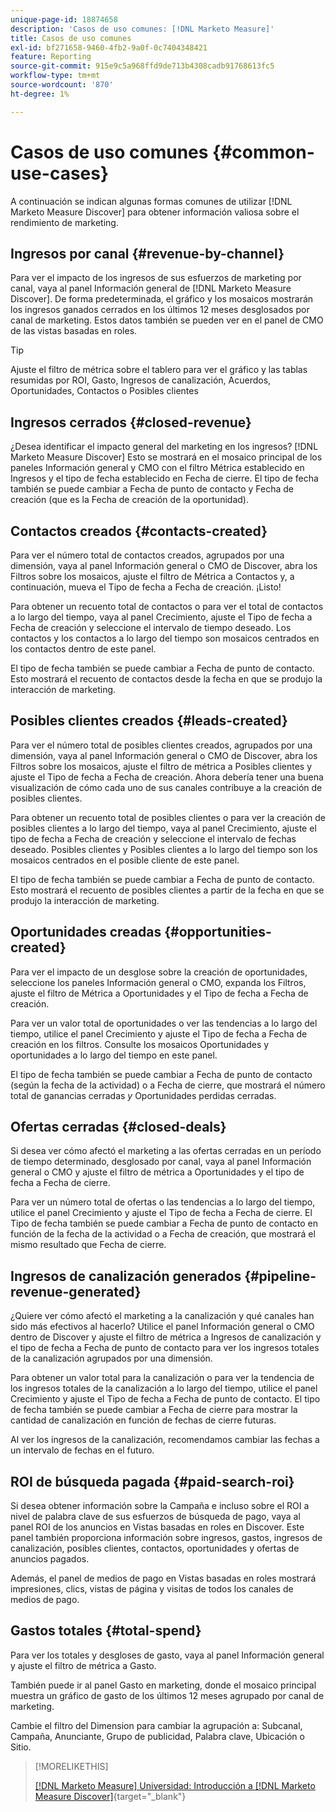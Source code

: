 ```yaml
---
unique-page-id: 18874658
description: 'Casos de uso comunes: [!DNL Marketo Measure]'
title: Casos de uso comunes
exl-id: bf271658-9460-4fb2-9a0f-0c7404348421
feature: Reporting
source-git-commit: 915e9c5a968ffd9de713b4308cadb91768613fc5
workflow-type: tm+mt
source-wordcount: '870'
ht-degree: 1%

---
```


# Casos de uso comunes {#common-use-cases}

A continuación se indican algunas formas comunes de utilizar [!DNL Marketo Measure Discover] para obtener información valiosa sobre el rendimiento de marketing.

## Ingresos por canal {#revenue-by-channel}

Para ver el impacto de los ingresos de sus esfuerzos de marketing por canal, vaya al panel Información general de [!DNL Marketo Measure Discover]. De forma predeterminada, el gráfico y los mosaicos mostrarán los ingresos ganados cerrados en los últimos 12 meses desglosados por canal de marketing. Estos datos también se pueden ver en el panel de CMO de las vistas basadas en roles.

>[!TIP]
>
>Ajuste el filtro de métrica sobre el tablero para ver el gráfico y las tablas resumidas por ROI, Gasto, Ingresos de canalización, Acuerdos, Oportunidades, Contactos o Posibles clientes

## Ingresos cerrados {#closed-revenue}

¿Desea identificar el impacto general del marketing en los ingresos? [!DNL Marketo Measure Discover] Esto se mostrará en el mosaico principal de los paneles Información general y CMO con el filtro Métrica establecido en Ingresos y el tipo de fecha establecido en Fecha de cierre. El tipo de fecha también se puede cambiar a Fecha de punto de contacto y Fecha de creación (que es la Fecha de creación de la oportunidad).

## Contactos creados {#contacts-created}

Para ver el número total de contactos creados, agrupados por una dimensión, vaya al panel Información general o CMO de Discover, abra los Filtros sobre los mosaicos, ajuste el filtro de Métrica a Contactos y, a continuación, mueva el Tipo de fecha a Fecha de creación. ¡Listo!

Para obtener un recuento total de contactos o para ver el total de contactos a lo largo del tiempo, vaya al panel Crecimiento, ajuste el Tipo de fecha a Fecha de creación y seleccione el intervalo de tiempo deseado. Los contactos y los contactos a lo largo del tiempo son mosaicos centrados en los contactos dentro de este panel.

El tipo de fecha también se puede cambiar a Fecha de punto de contacto. Esto mostrará el recuento de contactos desde la fecha en que se produjo la interacción de marketing.

## Posibles clientes creados {#leads-created}

Para ver el número total de posibles clientes creados, agrupados por una dimensión, vaya al panel Información general o CMO de Discover, abra los Filtros sobre los mosaicos, ajuste el filtro de métrica a Posibles clientes y ajuste el Tipo de fecha a Fecha de creación. Ahora debería tener una buena visualización de cómo cada uno de sus canales contribuye a la creación de posibles clientes.

Para obtener un recuento total de posibles clientes o para ver la creación de posibles clientes a lo largo del tiempo, vaya al panel Crecimiento, ajuste el tipo de fecha a Fecha de creación y seleccione el intervalo de fechas deseado. Posibles clientes y Posibles clientes a lo largo del tiempo son los mosaicos centrados en el posible cliente de este panel.

El tipo de fecha también se puede cambiar a Fecha de punto de contacto. Esto mostrará el recuento de posibles clientes a partir de la fecha en que se produjo la interacción de marketing.

## Oportunidades creadas {#opportunities-created}

Para ver el impacto de un desglose sobre la creación de oportunidades, seleccione los paneles Información general o CMO, expanda los Filtros, ajuste el filtro de Métrica a Oportunidades y el Tipo de fecha a Fecha de creación.

Para ver un valor total de oportunidades o ver las tendencias a lo largo del tiempo, utilice el panel Crecimiento y ajuste el Tipo de fecha a Fecha de creación en los filtros. Consulte los mosaicos Oportunidades y oportunidades a lo largo del tiempo en este panel.

El tipo de fecha también se puede cambiar a Fecha de punto de contacto (según la fecha de la actividad) o a Fecha de cierre, que mostrará el número total de ganancias cerradas _y_ Oportunidades perdidas cerradas.

## Ofertas cerradas {#closed-deals}

Si desea ver cómo afectó el marketing a las ofertas cerradas en un período de tiempo determinado, desglosado por canal, vaya al panel Información general o CMO y ajuste el filtro de métrica a Oportunidades y el tipo de fecha a Fecha de cierre.

Para ver un número total de ofertas o las tendencias a lo largo del tiempo, utilice el panel Crecimiento y ajuste el Tipo de fecha a Fecha de cierre. El Tipo de fecha también se puede cambiar a Fecha de punto de contacto en función de la fecha de la actividad o a Fecha de creación, que mostrará el mismo resultado que Fecha de cierre.

## Ingresos de canalización generados {#pipeline-revenue-generated}

¿Quiere ver cómo afectó el marketing a la canalización y qué canales han sido más efectivos al hacerlo? Utilice el panel Información general o CMO dentro de Discover y ajuste el filtro de métrica a Ingresos de canalización y el tipo de fecha a Fecha de punto de contacto para ver los ingresos totales de la canalización agrupados por una dimensión.

Para obtener un valor total para la canalización o para ver la tendencia de los ingresos totales de la canalización a lo largo del tiempo, utilice el panel Crecimiento y ajuste el Tipo de fecha a Fecha de punto de contacto. El tipo de fecha también se puede cambiar a Fecha de cierre para mostrar la cantidad de canalización en función de fechas de cierre futuras.

Al ver los ingresos de la canalización, recomendamos cambiar las fechas a un intervalo de fechas en el futuro.

## ROI de búsqueda pagada {#paid-search-roi}

Si desea obtener información sobre la Campaña e incluso sobre el ROI a nivel de palabra clave de sus esfuerzos de búsqueda de pago, vaya al panel ROI de los anuncios en Vistas basadas en roles en Discover. Este panel también proporciona información sobre ingresos, gastos, ingresos de canalización, posibles clientes, contactos, oportunidades y ofertas de anuncios pagados.

Además, el panel de medios de pago en Vistas basadas en roles mostrará impresiones, clics, vistas de página y visitas de todos los canales de medios de pago.

## Gastos totales {#total-spend}

Para ver los totales y desgloses de gasto, vaya al panel Información general y ajuste el filtro de métrica a Gasto.

También puede ir al panel Gasto en marketing, donde el mosaico principal muestra un gráfico de gasto de los últimos 12 meses agrupado por canal de marketing.

Cambie el filtro del Dimension para cambiar la agrupación a: Subcanal, Campaña, Anunciante, Grupo de publicidad, Palabra clave, Ubicación o Sitio.

>[!MORELIKETHIS]
>
>[[!DNL Marketo Measure] Universidad: Introducción a [!DNL Marketo Measure Discover]](https://universityonline.marketo.com/courses/bizible-discover/#/page/5c645586a7863a73ad3b23e6){target="_blank"}
